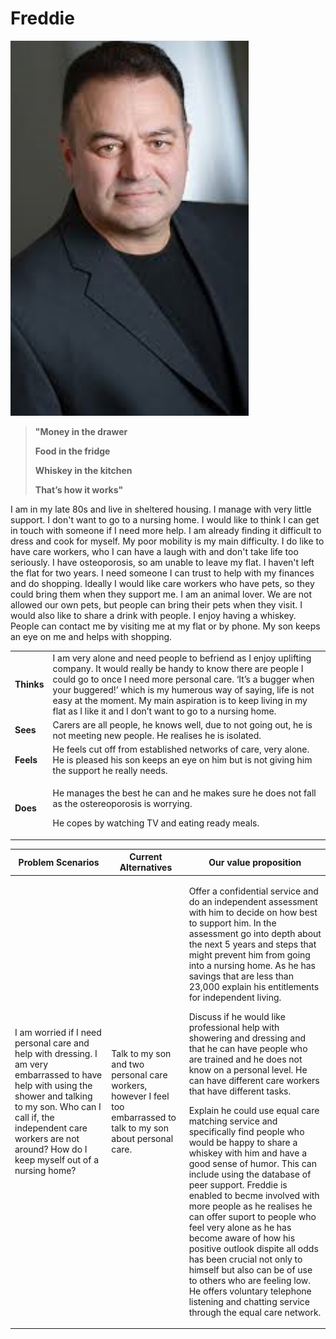 # Freddie

![](<../../../.gitbook/assets/image (9).png>)

> **"Money in the drawer**
>
> **Food in the fridge**
>
> **Whiskey in the kitchen**
>
> **That’s how it works"**

I am in my late 80s and live in sheltered housing. I manage with very little support. I don't want to go to a nursing home. I would like to think I can get in touch with someone if I need more help. I am already finding it difficult to dress and cook for myself. My poor mobility is my main difficulty. I do like to have care workers, who I can have a laugh with and don't take life too seriously. I have osteoporosis, so am unable to leave my flat. I haven't left the flat for two years.  I need someone I can trust to help with my finances and do shopping. Ideally I would like care workers who have pets, so they could bring them when they support me. I am an animal lover. We are not allowed our own pets, but people can bring their pets when they visit.  I would also like to share a drink with people.  I enjoy having a whiskey. People can contact me by visiting me at my flat or by phone. My son keeps an eye on me and helps with shopping.

|            |                                                                                                                                                                                                                                                                                                                                                                                          |
| ---------- | ---------------------------------------------------------------------------------------------------------------------------------------------------------------------------------------------------------------------------------------------------------------------------------------------------------------------------------------------------------------------------------------- |
| **Thinks** | I am very alone and need people to befriend as I enjoy uplifting company. It would really be handy to know there are people I could go to once I need more personal care. ‘It’s a bugger when your buggered!’ which is my humerous way of saying, life is not easy at the moment. My main aspiration is to keep living in my flat as I like it and I don’t want to go to a nursing home. |
| **Sees**   | Carers are all people, he knows well, due to not going out, he is not meeting new people. He realises he is isolated.                                                                                                                                                                                                                                                                    |
| **Feels**  | He feels cut off from established networks of care, very alone.  He is pleased his son keeps an eye on him but is not giving him the support he really needs.                                                                                                                                                                                                                            |
| **Does**   | <p>He manages the best he can and he makes sure he does not fall as the ostereoporosis is worrying. </p><p>He copes by watching TV and eating ready meals.</p>                                                                                                                                                                                                                           |



| Problem Scenarios                                                                                                                                                                                                                                         | Current Alternatives                                                                                                 | Our value proposition                                                                                                                                                                                                                                                                                                                                                                                                                                                                                                                                                                                                                                                                                                                                                                                                                                                                                                                                                                                                                                                                                                                                                                            |
| --------------------------------------------------------------------------------------------------------------------------------------------------------------------------------------------------------------------------------------------------------- | -------------------------------------------------------------------------------------------------------------------- | ------------------------------------------------------------------------------------------------------------------------------------------------------------------------------------------------------------------------------------------------------------------------------------------------------------------------------------------------------------------------------------------------------------------------------------------------------------------------------------------------------------------------------------------------------------------------------------------------------------------------------------------------------------------------------------------------------------------------------------------------------------------------------------------------------------------------------------------------------------------------------------------------------------------------------------------------------------------------------------------------------------------------------------------------------------------------------------------------------------------------------------------------------------------------------------------------ |
| I am worried if I need personal care and help with dressing.  I am very embarrassed to have help with using the shower and talking to my son. Who can I call if, the independent care workers are not around? How do I keep myself out of a nursing home? | Talk to my son and two personal care workers, however I feel too embarrassed to talk to my son about personal care.  | <p>Offer a confidential service and do an independent assessment with him to decide on how best to support him.  In the assessment go into depth about the next 5 years and steps that might prevent him from going into a nursing home.  As he has savings that are less than 23,000 explain his entitlements for independent living.<br></p><p>Discuss if he would like professional help with showering and dressing and that he can have people who are trained and he does not know on a personal level. He can have different care workers that have different tasks.<br></p><p>Explain he could use equal care matching service and specifically find people who would be happy to share a whiskey with him and have a good sense of humor.  This can include using the database of peer support. Freddie is enabled to becme involved with more people as he realises he can offer suport to people who feel very alone as he has become aware of how his positive outlook dispite all odds has been crucial not only to himself but also can be of use to others who are feeling low.  He offers voluntary telephone listening and chatting service through the equal care network.</p> |
